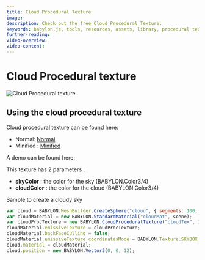 ```yaml
---
title: Cloud Procedural Texture
image:
description: Check out the free Cloud Procedural Texture.
keywords: babylon.js, tools, resources, assets, library, procedural texture, cloud
further-reading:
video-overview:
video-content:
---
```


# Cloud Procedural texture

![Cloud Procedural texture](/img/extensions/proceduraltextures/cloudpt.PNG)

## Using the cloud procedural texture

Cloud procedural texture can be found here:

- Normal: [Normal](https://cdn.babylonjs.com/proceduralTexturesLibrary/babylon.cloudProceduralTexture.js)
- Minified : [Minified](https://cdn.babylonjs.com/proceduralTexturesLibrary/babylon.cloudProceduralTexture.min.js)

A demo can be found here: <Playground id="#NQDNM#0" title="Cloud Procedural Texture Demo" description="Cloud Procedural Texture Demo"/>

This texture has 2 parameters :

- **skyColor** : the color for the sky (BABYLON.Color3/4)
- **cloudColor** : the color for the cloud (BABYLON.Color3/4)

Sample to create a cloudy sky

```javascript
var cloud = BABYLON.MeshBuilder.CreateSphere("cloud", { segments: 100, diameter: 1000 }, scene);
var cloudMaterial = new BABYLON.StandardMaterial("cloudMat", scene);
var cloudProcTexture = new BABYLON.CloudProceduralTexture("cloudTex", 1024, scene);
cloudMaterial.emissiveTexture = cloudProcTexture;
cloudMaterial.backFaceCulling = false;
cloudMaterial.emissiveTexture.coordinatesMode = BABYLON.Texture.SKYBOX_MODE;
cloud.material = cloudMaterial;
cloud.position = new BABYLON.Vector3(0, 0, 12);
```
